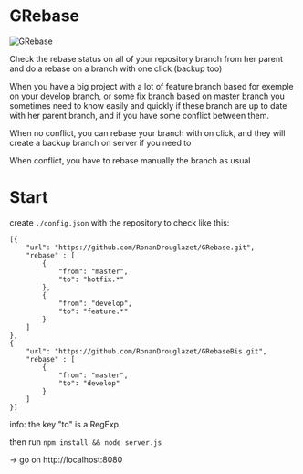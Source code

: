 GRebase
=======

![GRebase](https://imagizer.imageshack.us/v2/1440x801q90/r/674/efed2a.png)

Check the rebase status on all of your repository branch from her parent and do a rebase on a branch with one click (backup too) 


When you have a big project with a lot of feature branch based for exemple on your develop branch, or some fix branch based on master branch
you sometimes need to know easily and quickly if these branch are up to date with her parent branch, and if you have some conflict between them. 

When no conflict, you can rebase your branch with on click, and they will create a backup branch on server if you need to 

When conflict, you have to rebase manually the branch as usual

Start
=======

create `./config.json` with the repository to check like this:

    [{
        "url": "https://github.com/RonanDrouglazet/GRebase.git",
        "rebase" : [
            {
                "from": "master",
                "to": "hotfix.*"
            },
            {
                "from": "develop",
                "to": "feature.*"
            }
        ]
    },
    {
        "url": "https://github.com/RonanDrouglazet/GRebaseBis.git",
        "rebase" : [
            {
                "from": "master",
                "to": "develop"
            }
        ]
    }]

info: the key "to" is a RegExp

then run `npm install && node server.js`

-> go on http://localhost:8080
